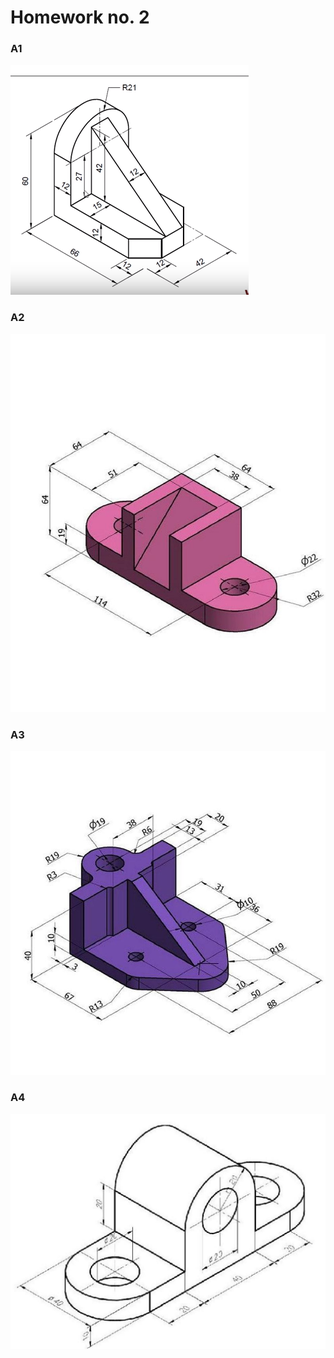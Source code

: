 # Homework no. 2

### A1
![A1](images/A1.png)

### A2
![A2](images/A2.jpg)

### A3
![A3](images/A3.jpg)

### A4
![A4](images/A4.jpg)
